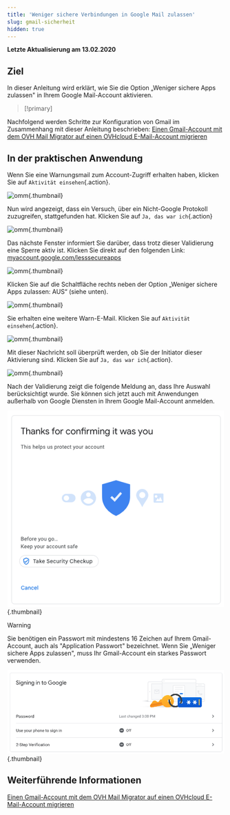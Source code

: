 ```yaml
---
title: 'Weniger sichere Verbindungen in Google Mail zulassen'
slug: gmail-sicherheit
hidden: true
---
```


**Letzte Aktualisierung am 13.02.2020**

## Ziel

In dieser Anleitung wird erklärt, wie Sie die Option „Weniger sichere Apps zulassen" in Ihrem Google Mail-Account aktivieren.

> [!primary] 
> 
Nachfolgend werden Schritte zur Konfiguration von Gmail im Zusammenhang mit dieser Anleitung beschrieben: 
[Einen Gmail-Account mit dem OVH Mail Migrator auf einen OVHcloud E-Mail-Account migrieren](https://docs.ovh.com/de/microsoft-collaborative-solutions/migration-gmail-mit-ovh-mail-migrator)
> 

## In der praktischen Anwendung

Wenn Sie eine Warnungsmail zum Account-Zugriff erhalten haben, klicken Sie auf `Aktivität einsehen`{.action}.

![omm](images/OMM-gmail-security-01.png){.thumbnail}

Nun wird angezeigt, dass ein Versuch, über ein Nicht-Google Protokoll zuzugreifen, stattgefunden hat. Klicken Sie auf `Ja, das war ich`{.action}

![omm](images/OMM-gmail-security-02.png){.thumbnail}

Das nächste Fenster informiert Sie darüber, dass trotz dieser Validierung eine Sperre aktiv ist. Klicken Sie direkt auf den folgenden Link: [myaccount.google.com/lesssecureapps](https://myaccount.google.com/lesssecureapps)

![omm](images/OMM-gmail-security-03.png){.thumbnail}

Klicken Sie auf die Schaltfläche rechts neben der Option „Weniger sichere Apps zulassen: AUS“ (siehe unten).

![omm](images/OMM-gmail-security-04.png){.thumbnail}

Sie erhalten eine weitere Warn-E-Mail. Klicken Sie auf `Aktivität einsehen`{.action}.

![omm](images/OMM-gmail-security-05.png){.thumbnail}

Mit dieser Nachricht soll überprüft werden, ob Sie der Initiator dieser Aktivierung sind. Klicken Sie auf `Ja, das war ich`{.action}.

![omm](images/OMM-gmail-security-06.png){.thumbnail}

Nach der Validierung zeigt die folgende Meldung an, dass Ihre Auswahl berücksichtigt wurde. Sie können sich jetzt auch mit Anwendungen außerhalb von Google Diensten in Ihrem Google Mail-Account anmelden.

![omm](images/OMM-gmail-security-07.png){.thumbnail}

> [!warning]
>
> Sie benötigen ein Passwort mit mindestens 16 Zeichen auf Ihrem Gmail-Account, auch als "Application Passwort" bezeichnet. Wenn Sie „Weniger sichere Apps zulassen", muss Ihr Gmail-Account ein starkes Passwort verwenden.
>
> ![omm](images/OMM-gmail-security-08.png){.thumbnail}
>


## Weiterführende Informationen

[Einen Gmail-Account mit dem OVH Mail Migrator auf einen OVHcloud E-Mail-Account migrieren](https://docs.ovh.com/de/microsoft-collaborative-solutions/migration-gmail-mit-ovh-mail-migrator)